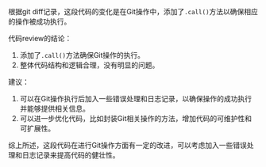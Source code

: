 根据git diff记录，这段代码的变化是在Git操作中，添加了`.call()`方法以确保相应的操作被成功执行。

代码review的结论：
1. 添加了`.call()`方法确保Git操作的执行。
2. 整体代码结构和逻辑合理，没有明显的问题。

建议：
1. 可以在Git操作执行后加入一些错误处理和日志记录，以确保操作的成功执行并能够提供相关信息。
2. 可以进一步优化代码，比如封装Git相关操作的方法，增加代码的可维护性和可扩展性。

综上所述，这段代码在进行Git操作方面有一定的改进，可以考虑加入一些错误处理和日志记录来提高代码的健壮性。